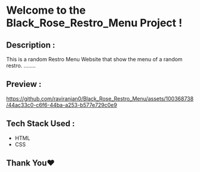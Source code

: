 # Welcome to the Black_Rose_Restro_Menu Project !

## Description :
This is a random Restro Menu Website that show the menu of a random restro. ........

## Preview :
https://github.com/raviranjan0/Black_Rose_Restro_Menu/assets/100368738/44ac33c0-c6f6-44ba-a253-b577e729c0e9

## Tech Stack Used :
- HTML
- CSS

## Thank You❤️

